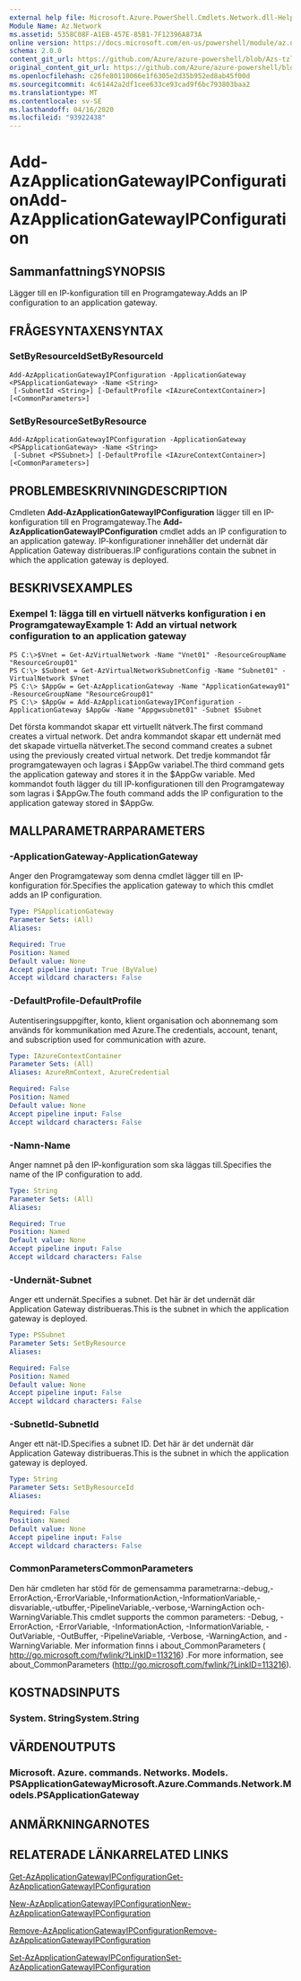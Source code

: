 ```yaml
---
external help file: Microsoft.Azure.PowerShell.Cmdlets.Network.dll-Help.xml
Module Name: Az.Network
ms.assetid: 5358C08F-A1EB-457E-85B1-7F12396A873A
online version: https://docs.microsoft.com/en-us/powershell/module/az.network/add-azapplicationgatewayipconfiguration
schema: 2.0.0
content_git_url: https://github.com/Azure/azure-powershell/blob/Azs-tzl/src/Network/Network/help/Add-AzApplicationGatewayIPConfiguration.md
original_content_git_url: https://github.com/Azure/azure-powershell/blob/Azs-tzl/src/Network/Network/help/Add-AzApplicationGatewayIPConfiguration.md
ms.openlocfilehash: c26fe80110066e1f6305e2d35b952ed8ab45f00d
ms.sourcegitcommit: 4c61442a2df1cee633ce93cad9f6bc793803baa2
ms.translationtype: MT
ms.contentlocale: sv-SE
ms.lasthandoff: 04/16/2020
ms.locfileid: "93922438"
---
```

# <span data-ttu-id="2d7b8-101">Add-AzApplicationGatewayIPConfiguration</span><span class="sxs-lookup"><span data-stu-id="2d7b8-101">Add-AzApplicationGatewayIPConfiguration</span></span>

## <span data-ttu-id="2d7b8-102">Sammanfattning</span><span class="sxs-lookup"><span data-stu-id="2d7b8-102">SYNOPSIS</span></span>
<span data-ttu-id="2d7b8-103">Lägger till en IP-konfiguration till en Programgateway.</span><span class="sxs-lookup"><span data-stu-id="2d7b8-103">Adds an IP configuration to an application gateway.</span></span>

## <span data-ttu-id="2d7b8-104">FRÅGESYNTAXEN</span><span class="sxs-lookup"><span data-stu-id="2d7b8-104">SYNTAX</span></span>

### <span data-ttu-id="2d7b8-105">SetByResourceId</span><span class="sxs-lookup"><span data-stu-id="2d7b8-105">SetByResourceId</span></span>
```
Add-AzApplicationGatewayIPConfiguration -ApplicationGateway <PSApplicationGateway> -Name <String>
 [-SubnetId <String>] [-DefaultProfile <IAzureContextContainer>] [<CommonParameters>]
```

### <span data-ttu-id="2d7b8-106">SetByResource</span><span class="sxs-lookup"><span data-stu-id="2d7b8-106">SetByResource</span></span>
```
Add-AzApplicationGatewayIPConfiguration -ApplicationGateway <PSApplicationGateway> -Name <String>
 [-Subnet <PSSubnet>] [-DefaultProfile <IAzureContextContainer>] [<CommonParameters>]
```

## <span data-ttu-id="2d7b8-107">PROBLEMBESKRIVNING</span><span class="sxs-lookup"><span data-stu-id="2d7b8-107">DESCRIPTION</span></span>
<span data-ttu-id="2d7b8-108">Cmdleten **Add-AzApplicationGatewayIPConfiguration** lägger till en IP-konfiguration till en Programgateway.</span><span class="sxs-lookup"><span data-stu-id="2d7b8-108">The **Add-AzApplicationGatewayIPConfiguration** cmdlet adds an IP configuration to an application gateway.</span></span>
<span data-ttu-id="2d7b8-109">IP-konfigurationer innehåller det undernät där Application Gateway distribueras.</span><span class="sxs-lookup"><span data-stu-id="2d7b8-109">IP configurations contain the subnet in which the application gateway is deployed.</span></span>

## <span data-ttu-id="2d7b8-110">BESKRIVS</span><span class="sxs-lookup"><span data-stu-id="2d7b8-110">EXAMPLES</span></span>

### <span data-ttu-id="2d7b8-111">Exempel 1: lägga till en virtuell nätverks konfiguration i en Programgateway</span><span class="sxs-lookup"><span data-stu-id="2d7b8-111">Example 1: Add an virtual network configuration to an application gateway</span></span>
```
PS C:\>$Vnet = Get-AzVirtualNetwork -Name "Vnet01" -ResourceGroupName "ResourceGroup01"
PS C:\> $Subnet = Get-AzVirtualNetworkSubnetConfig -Name "Subnet01" -VirtualNetwork $Vnet 
PS C:\> $AppGw = Get-AzApplicationGateway -Name "ApplicationGateway01" -ResourceGroupName "ResourceGroup01"
PS C:\> $AppGw = Add-AzApplicationGatewayIPConfiguration -ApplicationGateway $AppGw -Name "Appgwsubnet01" -Subnet $Subnet
```

<span data-ttu-id="2d7b8-112">Det första kommandot skapar ett virtuellt nätverk.</span><span class="sxs-lookup"><span data-stu-id="2d7b8-112">The first command creates a virtual network.</span></span>
<span data-ttu-id="2d7b8-113">Det andra kommandot skapar ett undernät med det skapade virtuella nätverket.</span><span class="sxs-lookup"><span data-stu-id="2d7b8-113">The second command creates a subnet using the previously created virtual network.</span></span>
<span data-ttu-id="2d7b8-114">Det tredje kommandot får programgatewayen och lagras i $AppGw variabel.</span><span class="sxs-lookup"><span data-stu-id="2d7b8-114">The third command gets the application gateway and stores it in the $AppGw variable.</span></span>
<span data-ttu-id="2d7b8-115">Med kommandot fouth lägger du till IP-konfigurationen till den Programgateway som lagras i $AppGw.</span><span class="sxs-lookup"><span data-stu-id="2d7b8-115">The fouth command adds the IP configuration to the application gateway stored in $AppGw.</span></span>

## <span data-ttu-id="2d7b8-116">MALLPARAMETRAR</span><span class="sxs-lookup"><span data-stu-id="2d7b8-116">PARAMETERS</span></span>

### <span data-ttu-id="2d7b8-117">-ApplicationGateway</span><span class="sxs-lookup"><span data-stu-id="2d7b8-117">-ApplicationGateway</span></span>
<span data-ttu-id="2d7b8-118">Anger den Programgateway som denna cmdlet lägger till en IP-konfiguration för.</span><span class="sxs-lookup"><span data-stu-id="2d7b8-118">Specifies the application gateway to which this cmdlet adds an IP configuration.</span></span>

```yaml
Type: PSApplicationGateway
Parameter Sets: (All)
Aliases: 

Required: True
Position: Named
Default value: None
Accept pipeline input: True (ByValue)
Accept wildcard characters: False
```

### <span data-ttu-id="2d7b8-119">-DefaultProfile</span><span class="sxs-lookup"><span data-stu-id="2d7b8-119">-DefaultProfile</span></span>
<span data-ttu-id="2d7b8-120">Autentiseringsuppgifter, konto, klient organisation och abonnemang som används för kommunikation med Azure.</span><span class="sxs-lookup"><span data-stu-id="2d7b8-120">The credentials, account, tenant, and subscription used for communication with azure.</span></span>

```yaml
Type: IAzureContextContainer
Parameter Sets: (All)
Aliases: AzureRmContext, AzureCredential

Required: False
Position: Named
Default value: None
Accept pipeline input: False
Accept wildcard characters: False
```

### <span data-ttu-id="2d7b8-121">-Namn</span><span class="sxs-lookup"><span data-stu-id="2d7b8-121">-Name</span></span>
<span data-ttu-id="2d7b8-122">Anger namnet på den IP-konfiguration som ska läggas till.</span><span class="sxs-lookup"><span data-stu-id="2d7b8-122">Specifies the name of the IP configuration to add.</span></span>

```yaml
Type: String
Parameter Sets: (All)
Aliases: 

Required: True
Position: Named
Default value: None
Accept pipeline input: False
Accept wildcard characters: False
```

### <span data-ttu-id="2d7b8-123">-Undernät</span><span class="sxs-lookup"><span data-stu-id="2d7b8-123">-Subnet</span></span>
<span data-ttu-id="2d7b8-124">Anger ett undernät.</span><span class="sxs-lookup"><span data-stu-id="2d7b8-124">Specifies a subnet.</span></span>
<span data-ttu-id="2d7b8-125">Det här är det undernät där Application Gateway distribueras.</span><span class="sxs-lookup"><span data-stu-id="2d7b8-125">This is the subnet in which the application gateway is deployed.</span></span>

```yaml
Type: PSSubnet
Parameter Sets: SetByResource
Aliases: 

Required: False
Position: Named
Default value: None
Accept pipeline input: False
Accept wildcard characters: False
```

### <span data-ttu-id="2d7b8-126">-SubnetId</span><span class="sxs-lookup"><span data-stu-id="2d7b8-126">-SubnetId</span></span>
<span data-ttu-id="2d7b8-127">Anger ett nät-ID.</span><span class="sxs-lookup"><span data-stu-id="2d7b8-127">Specifies a subnet ID.</span></span>
<span data-ttu-id="2d7b8-128">Det här är det undernät där Application Gateway distribueras.</span><span class="sxs-lookup"><span data-stu-id="2d7b8-128">This is the subnet in which the application gateway is deployed.</span></span>

```yaml
Type: String
Parameter Sets: SetByResourceId
Aliases: 

Required: False
Position: Named
Default value: None
Accept pipeline input: False
Accept wildcard characters: False
```

### <span data-ttu-id="2d7b8-129">CommonParameters</span><span class="sxs-lookup"><span data-stu-id="2d7b8-129">CommonParameters</span></span>
<span data-ttu-id="2d7b8-130">Den här cmdleten har stöd för de gemensamma parametrarna:-debug,-ErrorAction,-ErrorVariable,-InformationAction,-InformationVariable,-disvariable,-utbuffer,-PipelineVariable,-verbose,-WarningAction och-WarningVariable.</span><span class="sxs-lookup"><span data-stu-id="2d7b8-130">This cmdlet supports the common parameters: -Debug, -ErrorAction, -ErrorVariable, -InformationAction, -InformationVariable, -OutVariable, -OutBuffer, -PipelineVariable, -Verbose, -WarningAction, and -WarningVariable.</span></span> <span data-ttu-id="2d7b8-131">Mer information finns i about_CommonParameters ( http://go.microsoft.com/fwlink/?LinkID=113216) .</span><span class="sxs-lookup"><span data-stu-id="2d7b8-131">For more information, see about_CommonParameters (http://go.microsoft.com/fwlink/?LinkID=113216).</span></span>

## <span data-ttu-id="2d7b8-132">KOSTNADS</span><span class="sxs-lookup"><span data-stu-id="2d7b8-132">INPUTS</span></span>

### <span data-ttu-id="2d7b8-133">System. String</span><span class="sxs-lookup"><span data-stu-id="2d7b8-133">System.String</span></span>

## <span data-ttu-id="2d7b8-134">VÄRDEN</span><span class="sxs-lookup"><span data-stu-id="2d7b8-134">OUTPUTS</span></span>

### <span data-ttu-id="2d7b8-135">Microsoft. Azure. commands. Networks. Models. PSApplicationGateway</span><span class="sxs-lookup"><span data-stu-id="2d7b8-135">Microsoft.Azure.Commands.Network.Models.PSApplicationGateway</span></span>

## <span data-ttu-id="2d7b8-136">ANMÄRKNINGAR</span><span class="sxs-lookup"><span data-stu-id="2d7b8-136">NOTES</span></span>

## <span data-ttu-id="2d7b8-137">RELATERADE LÄNKAR</span><span class="sxs-lookup"><span data-stu-id="2d7b8-137">RELATED LINKS</span></span>

[<span data-ttu-id="2d7b8-138">Get-AzApplicationGatewayIPConfiguration</span><span class="sxs-lookup"><span data-stu-id="2d7b8-138">Get-AzApplicationGatewayIPConfiguration</span></span>](./Get-AzApplicationGatewayIPConfiguration.md)

[<span data-ttu-id="2d7b8-139">New-AzApplicationGatewayIPConfiguration</span><span class="sxs-lookup"><span data-stu-id="2d7b8-139">New-AzApplicationGatewayIPConfiguration</span></span>](./New-AzApplicationGatewayIPConfiguration.md)

[<span data-ttu-id="2d7b8-140">Remove-AzApplicationGatewayIPConfiguration</span><span class="sxs-lookup"><span data-stu-id="2d7b8-140">Remove-AzApplicationGatewayIPConfiguration</span></span>](./Remove-AzApplicationGatewayIPConfiguration.md)

[<span data-ttu-id="2d7b8-141">Set-AzApplicationGatewayIPConfiguration</span><span class="sxs-lookup"><span data-stu-id="2d7b8-141">Set-AzApplicationGatewayIPConfiguration</span></span>](./Set-AzApplicationGatewayIPConfiguration.md)


